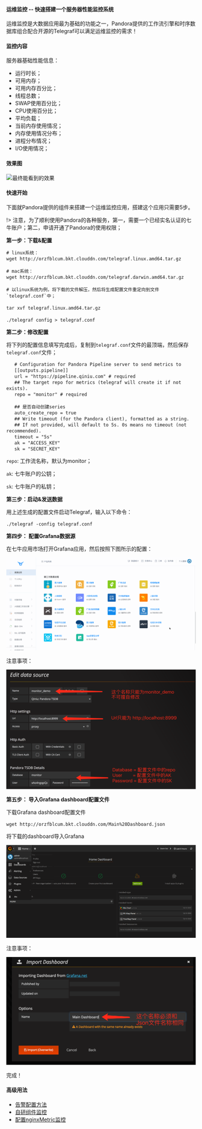 #### 运维监控 -- 快速搭建一个服务器性能监控系统

运维监控是大数据应用最为基础的功能之一，Pandora提供的工作流引擎和时序数据库组合配合开源的Telegraf可以满足运维监控的需求！

#### 监控内容

服务器基础性能信息：

* 运行时长；
* 可用内存；
* 可用内存百分比；
* 线程总数；
* SWAP使用百分比；
* CPU使用百分比；
* 平均负载；
* 当前内存使用情况；
* 内存使用情况分布；
* 进程分布情况；
* I/O使用情况；

#### 效果图

![最终能看到的效果](http://orzfblcum.bkt.clouddn.com/%E5%B1%8F%E5%B9%95%E5%BF%AB%E7%85%A7%202017-06-30%20%E4%B8%8B%E5%8D%8812.07.25.png)

#### 快速开始

下面就Pandora提供的组件来搭建一个运维监控应用，搭建这个应用只需要5步。

!> 注意，为了顺利使用Pandora的各种服务，第一，需要一个已经实名认证的七牛账户；第二，申请开通了Pandora的使用权限；

**第一步：下载&配置**

```
# linux系统：
wget http://orzfblcum.bkt.clouddn.com/telegraf.linux.amd64.tar.gz

# mac系统：
wget http://orzfblcum.bkt.clouddn.com/telegraf.darwin.amd64.tar.gz

# 以linux系统为例，将下载的文件解压，然后将生成配置文件重定向到文件`telegraf.conf`中；

tar xvf telegraf.linux.amd64.tar.gz

./telegraf config > telegraf.conf
```

**第二步：修改配置**

将下列的配置信息填写完成后，复制到`telegraf.conf`文件的最顶端，然后保存`telegraf.conf`文件；

```
   # Configuration for Pandora Pipeline server to send metrics to
   [[outputs.pipeline]]
   url = "https://pipeline.qiniu.com" # required
   ## The target repo for metrics (telegraf will create it if not exists).
   repo = "monitor" # required

   ## 是否自动创建series
   auto_create_repo = true
   ## Write timeout (for the Pandora client), formatted as a string.
   ## If not provided, will default to 5s. 0s means no timeout (not recommended).
   timeout = "5s"
   ak = "ACCESS_KEY"
   sk = "SECRET_KEY"
```


`repo`: 工作流名称，默认为monitor；

`ak`: 七牛账户的公钥；

`sk`: 七牛账户的私钥；



**第三步：启动&发送数据**

用上述生成的配置文件启动Telegraf，输入以下命令：

```
./telegraf -config telegraf.conf
```

**第四步： 配置Grafana数据源**

在七牛应用市场打开Grafana应用，然后按照下图所示的配置：

![配置Grafana数据源](_media/monitor1.gif)

注意事项：

![](_media/monitor3.png)

**第五步： 导入Grafana dashboard配置文件**

下载Grafana dashboard配置文件

```
wget http://orzfblcum.bkt.clouddn.com/Main%20Dashboard.json
```

将下载的dashboard导入Grafana

![将下载的dashboard导入Grafana](_media/monitor5.gif)

注意事项：

![](_media/monitor4.png)

完成！


#### 高级用法

* [告警配置方法](https://qiniu.github.io/pandora-docs/#/quickstart/grafana?id=报警使用方法)
* [自研组件监控](https://qiniu.github.io/pandora-docs/#/demo/customMonitor)
* [配置nginxMetric监控](https://qiniu.github.io/pandora-docs/#/demo/nginxMetric)